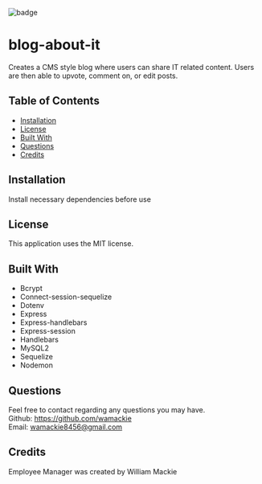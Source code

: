 ![badge](https://img.shields.io/badge/license-MIT-yellowgreen)

# blog-about-it
Creates a CMS style blog where users can share IT related content. Users are then able to upvote, comment on, or edit posts.

## Table of Contents
* [Installation](#installation)
* [License](#license)
* [Built With](#built-with)
* [Questions](#questions)
* [Credits](#credits)

## Installation
Install necessary dependencies before use

## License
This application uses the MIT license.

## Built With
* Bcrypt
* Connect-session-sequelize
* Dotenv
* Express
* Express-handlebars
* Express-session
* Handlebars
* MySQL2
* Sequelize
* Nodemon

## Questions
Feel free to contact regarding any questions you may have.<br>
Github: https://github.com/wamackie<br>
Email: wamackie8456@gmail.com

## Credits
Employee Manager was created by William Mackie
